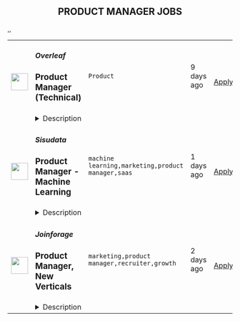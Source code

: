 <div align="center"><h2>PRODUCT MANAGER JOBS</h2></div><table><tr>
                <td width="100" height="100" rowspan="2">
                    <img src="https://wwr-pro.s3.amazonaws.com/logos/0083/6259/logo.gif" width="38px" height="auto">
                </td>
                <td width="300">
                    <h5>Overleaf</h5>
                    <h3> Product Manager (Technical)</h3>
                </td>
                <td width="300">
                    <code>Product</code>
                </td>
                <td width="200">
                <text>9 days ago</text>
                </td>
                <td width="100" rowspan="2">
                <a href="https://weworkremotely.com/listings/overleaf-product-manager-technical-2" align="right" target="_blank">Apply</a>
                </td>
            </tr>
            <tr>
                <td colspan="3">
                <details><summary>Description</summary>
                <img src="https://we-work-remotely.imgix.net/logos/0083/6259/logo.gif?ixlib=rails-4.0.0&w=50&h=50&dpr=2&fit=fill&auto=compress" />

<p>
  <strong>Headquarters:</strong> London, England, United Kingdom
    <br /><strong>URL:</strong> <a href="https://www.overleaf.com">https://www.overleaf.com</a>
</p>

<p><strong>About Us</strong></p>
<p>Overleaf is a scaleup and social enterprise that builds modern collaborative authoring tools for scientists — like Google Docs for Science. We make an online, real-time collaborative editor for papers, theses and other documents written in the LaTeX markup language.</p>
<p>We have over 11 million registered users from around the world, over 400,000 people use our platform each day and we host over 100 million user-created projects. Our company is growing and we are looking for a Product Manager to lead our discovery and development initiatives related to our product expansion, and beyond.</p>
<p>We've been recognised as one of the<a href="https://www.overleaf.com/blog/overleaf-recognized-as-one-of-the-uks-top-100-fastest-growing-businesses" class="external"> UK's top 100 fastest growing businesses</a> and included in the <a href="https://www.overleaf.com/blog/overleaf-makes-the-febe-growth-100-list" class="external">FEBE Growth 100 list</a>. We were <a href="https://www.overleaf.com/blog/overleaf-named-2020-saas-awards-winner" class="external"> Best SaaS for Nonprofits or Education</a> in the 2020 SaaS Awards Program, and a finalist in the <a href="https://www.overleaf.com/blog/overleaf-named-finalist-in-digital-leaders-impact-awards-2022" class="external">Digital Leaders Impact Awards 2022</a>. We're part of the<a href="https://www.digital-science.com/" class="external"> Digital Science</a> family of science, health and ed-tech companies.</p>
<p><strong>The Product Team</strong></p>
<p>We are an interdisciplinary team made of product managers, UX designers and data analysts. We are a growing team of 12, with most people joining in 2021. The team is small enough that everyone has a few hats to wear, but large enough that we have experts who can guide the rest of the team in their area, such as User Research, User Experience or Analytics. Some of us come from a teaching background, or marketing, engineering, QA and more disciplines, which gives the team its unique flavour. </p>
<p>Our team's mission is to <em>explore the future of Overleaf through data, design and research</em>.</p>
<p><strong>Your New Role</strong></p>
<p>We are looking to hire a Product Manager to lead our discovery and development initiatives related to our product expansion, and beyond (integrations, API, etc). You will take ownership of researching, understanding and delivering value to our users, enhancing their workflows for both our hosted SaaS and on-premises solutions. As part of a Product Trio (Product, UX, Engineering - plus others), you will map opportunities using product discovery methods and shape your own roadmap and KPIs. You will lead on projects related to your area of expertise from start to finish. This will usually involve: </p>
<p><strong>Understanding user needs:</strong></p>
<ul> <li>Carry out primary research to understand users and their pain points, identifying opportunities to address them.</li> <li>Nurture and grow our rich database of user insights, mining data as needed and present it to stakeholders in various contexts.</li> <li>Based on research insights, formulate hypotheses to be tested with a variety of qualitative and quantitative methods.</li> </ul>
<p><strong>Shaping and developing solutions:</strong></p>
<ul> <li>Shape a vision, define the problem and align the team with clear goals, objectives and user stories.</li> <li>Map and test assumptions with a variety of qualitative and quantitative methods.</li> <li>Distil existing user research data to support the team in making the right decisions.</li> <li>Work closely with UX designers, data analysts and engineers throughout the release process, from shaping to building, testing and releasing.</li> <li>Clearly define measures of success for A/B testing, balancing the need for accuracy with shipping value to users quickly.</li> <li>Recognise and celebrate success regularly when things go well, while fostering a growth mindset when things don't go so well.</li> <li>Lead and facilitate planning sessions with your team to prioritise work, often applying decision-making frameworks (e.g. RICE).</li> <li>Keep other stakeholders informed as progress is made, through regular demos, Show &amp; Tells and presentations.</li> </ul>
<p><strong>Understanding the Business:</strong> </p>
<ul> <li>Develop and manage a solid product roadmap for your core area.</li> <li>Map opportunities and manage input from your stakeholders to enhance our offering on an ongoing basis.</li> <li>Clearly communicate our roadmap and product changes in advance of their launch and help them manage communications to customers.</li> <li>Take part in customer onboarding sessions, webinars and/or sales negotiations and use these opportunities to conduct user research.</li> </ul>
<p><strong>Work closely with other departments to:</strong></p>
<ul> <li>Help them access and understand product information (e.g. releases for our On-Premises product, key features, product roadmap). </li> <li>Explain technical dependencies and how they may affect our roadmap.</li> <li>Help them access product data/metrics that can provide useful insights for their departments.</li> <li>Bring the user perspective in meetings and engage stakeholders with our continuous user research efforts and insights.</li> </ul>
<p><strong>Strategy and planning: </strong></p>
<ul> <li>You will input and contribute to the main product roadmap and take part in planning meetings on an ongoing basis. </li> <li>You will develop a set of strategic goals and KPIs for your core area on an annual basis, updating stakeholders on progress throughout the year.</li> </ul>
<p><br></p>
<p>As part of the Product team at Overleaf, you will be helping to make Overleaf the go-to place for scientific writing.</p>
<p><strong>How We Hire</strong></p>
<p>The stages in our hiring process are typically:</p>
<ol> <li>We will aim to update you on the status of your application within 10 working days from when we receive it.</li> <li>We'll schedule a 30-minute call for a discussion with 2 members of the team to discuss the role and your experience, to see if they look like a good fit.</li> <li>We'll schedule a more in-depth interview with a product trio (PM, UX, Dev), which is typically 90 minutes, in which we also discuss a technical task sent in advance.</li> <li>The last stage will be to meet with our CTO &amp; Co-Founder plus another Product Manager so you get to know the team better.</li> <li>We'll make an offer. We usually interview in batches, so there may be a short delay while we interview other candidates, but we will keep you informed throughout the process.</li> </ol>
<p>If you have a deadline, please let us know in your application, and we will try to be accommodating.</p>
<p><strong>Requirements</strong></p>
<p>To do this job well you'll need to:</p>
<ul> <li> <strong>Have a user-centred mindset. </strong>You are eager to learn about pain points, needs and desires of users, identifying the best opportunities to develop a product that delights them.</li> <li> <strong>Be experienced in Product Management as a discipline.</strong>You can switch from engaging with stakeholders to resolving technical trade-offs with the Engineering team, always bringing the focus back on our long-term vision and delivering value to our users.</li> <li> <strong>Be technical. </strong>You are familiar with LaTeX or willing to learn about LaTeX and its use within academia and industry. You also understand the difference between a SaaS product and its on-premises counterpart, including their underpinning technologies, e.g. Docker.</li> <li> <strong>Be commercially minded.</strong> You have commercial experience within a B2C SaaS product and/or Enterprise. For example, you are able to read user research insights through a commercial lens, with a view to grow the business while shipping value to users.</li> <li>Be based in the UK, Europe (EU member state), Canada, or US</li> <li>Usually be available in our core hours, 2pm-5pm UK time</li> </ul>
<p><strong>Benefits</strong></p>
<ul> <li>Remote and flexible working.</li> <li>Salary up to £50-75k per year, depending on experience.</li> <li>You would join a small, dedicated and growing team.</li> <li>We organize company and team meetups several times a year for valuable face-to-face time.</li> <li>We'll provide a new Mac, PC or Linux laptop, along with a stipend for other equipment.</li> <li>We provide a training budget and allocate time for training; many of us choose to attend relevant industry conferences or buy training materials.</li> <li>We run regular<a href="https://www.overleaf.com/blog/overleafs-remote-hackathon-revisited-one-year" class="external"> remote hackathons</a> to keep learning and experimenting.</li> <li>We run a weekly internal seminar series with short talks from staff about their work or personal projects, new technologies and techniques.</li> <li>Additional benefits package varies by country. Please ask us.</li> </ul>
<p>We're an equal opportunity employer. All applicants will be considered for employment without attention to race, colour, religion, sex, sexual orientation, gender identity, national origin, veteran or disability status. Underrepresented groups often do not apply and we encourage them even if they do not meet all the requirements.</p>

<p><strong>To apply:</strong> <a href="https://weworkremotely.com/remote-jobs/overleaf-product-manager-technical-2">https://weworkremotely.com/remote-jobs/overleaf-product-manager-technical-2</a></p>

                </details>
                </td>
            </tr>,<tr>
                <td width="100" height="100" rowspan="2">
                    <img src="https://wwr-pro.s3.amazonaws.com/logos/0064/5762/logo.gif" width="38px" height="auto">
                </td>
                <td width="300">
                    <h5>WalletConnect</h5>
                    <h3> Product Manager - Cloud</h3>
                </td>
                <td width="300">
                    <code>Product</code>
                </td>
                <td width="200">
                <text>9 days ago</text>
                </td>
                <td width="100" rowspan="2">
                <a href="https://weworkremotely.com/remote-jobs/walletconnect-product-manager-cloud" align="right" target="_blank">Apply</a>
                </td>
            </tr>
            <tr>
                <td colspan="3">
                <details><summary>Description</summary>
                <img src="https://we-work-remotely.imgix.net/logos/0064/5762/logo.gif?ixlib=rails-4.0.0&w=50&h=50&dpr=2&fit=fill&auto=compress" />

<p>
  <strong>Headquarters:</strong> USA
    <br /><strong>URL:</strong> <a href="https://walletconnect.com">https://walletconnect.com</a>
</p>

<div>WalletConnect is the web3 communications protocol. We began with a single API, and are now building a suite of web3 SDK’s including Web3Modal, Web3Wallet, Web3Inbox, and more. We recently raised our $11M Series A from USV, 1kx, Coinbase and other leading investors, and are looking to grow.<br><br>To learn more about our plans to create a multi-API messaging network for web3, take a look at our presentation at <a href="https://www.youtube.com/watch?v=LeG6p6-1E30"><strong>EthCC</strong></a>.<br><br><strong>The Role<br></strong><br>
</div><div>We’re looking for a talented product manager to join our Cloud team and help onboard the next batch of web3 wallets and dapps to the WalletConnect protocol. This role is a hybrid product manager and customer success role where both technical and support skills are needed. You'll be working internally with our product, business and engineering teams and externally with wallets and dapps to ensure a seamless experience.<br><br><strong>Responsibilities:<br></strong><br>
</div><ul>
<li>Responsible for ecosystem usage and adoption of the WalletConnect Cloud (cloud.walletconnect.com)</li>
<li>Coordinate with our partners including Metamask, Uniswap, Rainbow, Trust Wallet, and OpenSea to ensure their Cloud experience is seamless</li>
<li>Manage and moderate the WalletConnect Explorer registries and submissions</li>
<li>Manage inbound integration requests across Github, Discord, Slack, and Telegram, then prioritize opportunities across a range of partners.</li>
<li>Triage and respond to Cloud issues reported and prioritize the product backlog, ensuring that the development team always has a clear understanding of what needs to be built</li>
<li>Ensure the success of existing and new integration partners to incorporate feedback, bug reports, or technical issues, and pass this on to product and engineering teams, improving the product iteration/improvement cycle.</li>
<li>Build out the processes to ensure that integration partners have consistently excellent customer experience.</li>
<li>Own the product requirements for cloud.walletconnect.com and explorer.walletconnect.com</li>
</ul><div>
<strong>Must have:<br></strong><br>
</div><ul>
<li>At least 2 years of experience at a tech company, having managed products, or as a software engineer, or worked in customer support or other tech-focused roles</li>
<li>Passion for web3</li>
<li>Hands-on experience using wallets and dapps. This position requires downloading and testing apps for quality and compatibility testing.</li>
<li>Excellent problem-solving and analytical skills to identify opportunities or understand and address potential technical and business issues</li>
<li>Experience managing client relationships</li>
<li>Excellent written, editing, speaking, and research skills</li>
</ul><div>
<br><br>
</div><div>
<strong>Nice to have:<br></strong><br>
</div><ul>
<li>Experience in product, or customer support roles</li>
<li>A proven ability to thrive in rapidly evolving high growth-startups</li>
<li>An understanding of product analytics and how to use it to drive decision making</li>
<li>QA experience</li>
<li>Crypto / Blockchain experience</li>
<li>Comfortable working remotely</li>
</ul><div><br></div><div>
<strong>What WalletConnect offers:<br></strong><br>
</div><ul>
<li>Fully remote position</li>
<li>Remote work allowance</li>
<li>Company equity</li>
<li>Token offering</li>
<li>Salary $60-80k USD</li>
</ul>

<p><strong>To apply:</strong> <a href="https://weworkremotely.com/remote-jobs/walletconnect-product-manager-cloud">https://weworkremotely.com/remote-jobs/walletconnect-product-manager-cloud</a></p>

                </details>
                </td>
            </tr>,<tr>
                <td width="100" height="100" rowspan="2">
                    <img src="https://wwr-pro.s3.amazonaws.com/logos/0071/4151/logo.gif" width="38px" height="auto">
                </td>
                <td width="300">
                    <h5>A.Team</h5>
                    <h3> Senior Independent Product Manager/Product Designer ($110-$190/hr)</h3>
                </td>
                <td width="300">
                    <code>Product</code>
                </td>
                <td width="200">
                <text>453 days ago</text>
                </td>
                <td width="100" rowspan="2">
                <a href="https://weworkremotely.com/remote-jobs/a-team-senior-independent-product-manager-product-designer-110-190-hr" align="right" target="_blank">Apply</a>
                </td>
            </tr>
            <tr>
                <td colspan="3">
                <details><summary>Description</summary>
                <img src="https://we-work-remotely.imgix.net/logos/0071/4151/logo.gif?ixlib=rails-4.0.0&w=50&h=50&dpr=2&fit=fill&auto=compress" />

<p>
  <strong>Headquarters:</strong> NYC, SF, and TLV
    <br /><strong>URL:</strong> <a href="https://build.a.team/wwrfastrackreferral">https://build.a.team/wwrfastrackreferral</a>
</p>

<div>
<a href="https://build.a.team/wwrproductmgrfasttrack">A·Team</a> is a VC-backed, stealth, application-only home on the internet for Senior Product Managers &amp; Product Designers (along with developers &amp; UX/UI folks) to team up with the best companies on their next big thing. <br><br>After talking with hundreds of independent engineers, designers, and product folks, we heard over and over that finding vetted, high-quality, consistent clients is hard, and projects are often too small to be rewarding. A·Team matches small teams of the most talented builders in the world with companies backed by a16z, YC, Softbank, General Catalyst, etc. on a contract basis for many of their most important initiatives. We quietly launched in May 2020, and have helped A·Teamers earn $11.4+ million since.<br><br>As part of A·Team, you can expect:</div><ul>
<li>
<strong>High-paying, meaningful client missions (where you'd lead Product) with the most audacious companies</strong> sent your way; generally $110-$190/hr, with vetted, fascinating clients doing work that matters. We're picky about who we partner with; new clients only come in via trusted referral. We've worked with Lyft, McGraw Hill, ClearCo, irl.com, the former CEO of Waze, the leading vaccine production software, several new unicorns we can't say here, and dozens of startups backed by a16z/YC/Softbank/etc.</li>
<li>
<strong>Work alongside friends old &amp; new: </strong>our niche is small/diverse product teams, since clients with larger budgets and higher-impact work tell us they want teams, not individuals. Of course, we keep friends together whenever we can.</li>
<li>
<strong>Full autonomy:</strong> say "no" to things that don't excite you. The most talented builders often juggle a few things at once, so there's never pressure to join an A·Team mission if you don't have the bandwidth. If we're no longer a fit, it's easy to leave or pause too. </li>
<li>
<strong>Small, curated, off-the-record gatherings:</strong> for conversations hard to have elsewhere. Long-term, we're creating micro-communities for the world's top builders to become friends around the things they care about.</li>
<li>
<strong>Keep 100% of what you earn: </strong>if you charge $130/hr, you get $130/hr. A·Team makes money by charging a small, flat, transparent platform fee on <em>top</em> of your rate.</li>
</ul><div>
<br><strong>How to apply:<br></strong>Go here: <a href="https://build.a.team/wwrproductmgrfasttrack">https://build.a.team/wwrproductmgrfasttrack</a> + mention WWR under how you heard about A·Team. No resume or cover letter needed; we respect your time so the application is short. We're also much more interested in seeing what you've made, and excited to chat more if there’s a fit.<br><strong><br>What you’ll do:</strong>
</div><ul>
<li>Once part of A.Team, you’ll regularly be invited to be the lead Product manager/designer for impactful missions that match your interests, which you can accept or decline. Take your pick from early-stage incubations with world-class founders, to fast-growing super-funded companies, to old-school non-tech incumbents looking to build as a tech giant would.</li>
<li>Missions usually involve building an ambitious piece of software from 0 to 1 as part of a small 3-4 person team. </li>
<li>You’ll be paid to scope it out, give the client options, guide strategy, and execute on the selected solution. Sometimes the client has a clear vision, sometimes not; which is why A.Team builders tend to be senior folks who can work together to find the right direction. </li>
</ul><div>
<br><strong>Who A</strong>·<strong>Team is for:</strong>
</div><ul>
<li>Senior Product Managers/Designers who left large companies and high-growth startups to pursue their craft with autonomy.</li>
<li>Those who prefer consistent contract work over a full-time role, who want to create a variety of new products alongside other top-tier builders.</li>
<li>The majority of A.Teamers spend most of their time doing independent work, but a sizeable percentage are either employed full-time (but testing out client work), bootstrapping a side project, or looking for their next big thing.</li>
</ul><div>
<br><strong>Who A</strong>·<strong>Team is </strong><strong><em>not</em></strong><strong> for:</strong>
</div><ul>
<li>People looking for small gigs.</li>
<li>Folks looking to build simple wordpress/wix/squarespace-style websites.</li>
<li>Those still early in their careers and recent university/bootcamp grads (at least not yet).</li>
</ul><div>
<br><strong>Our long-term vision:<br></strong><a href="https://build.a.team/wwrproductmgrfasttrack"><span>A·Team</span></a> is a new type of company for a new kind of independent software builders. We call them "unhirables": people who traditional companies couldn’t hire full-time even if they wanted to, but who want to do their most meaningful work with their favorite people in small, autonomous, distributed expert teams. </div><div>
<br>To help us secure amazing missions, we raised $5 million+ (not public, yet) from NFX, Village Global, and Box Group, along with the former CEO of Upwork, the founders of Fiverr and Lemonade, Apple's Global Head of Recruiting, YC Partner Aaron Harris, Wharton's Adam Grant, and Duke's Dan Ariely.</div>

<p><strong>To apply:</strong> <a href="https://weworkremotely.com/remote-jobs/a-team-senior-independent-product-manager-product-designer-110-190-hr">https://weworkremotely.com/remote-jobs/a-team-senior-independent-product-manager-product-designer-110-190-hr</a></p>

                </details>
                </td>
            </tr>,<tr>
                <td width="100" height="100" rowspan="2">
                    <img src="https://remotive.com/job/1524034/logo" width="38px" height="auto">
                </td>
                <td width="300">
                    <h5>Sisudata</h5>
                    <h3>Product Manager - Analyst Experience</h3>
                </td>
                <td width="300">
                    <code>analyst,machine learning,marketing,product manager</code>
                </td>
                <td width="200">
                <text>1 days ago</text>
                </td>
                <td width="100" rowspan="2">
                <a href="https://remotive.com/remote-jobs/product/product-manager-analyst-experience-1524034" align="right" target="_blank">Apply</a>
                </td>
            </tr>
            <tr>
                <td colspan="3">
                <details><summary>Description</summary>
                <p style="min-height: 1.5em;"> </p>
<p style="min-height: 1.5em;">At Sisu, we're building a software platform that empowers people to make better decisions using data. Based on years of cutting-edge research at Stanford, the platform helps businesses understand why their key metrics are changing. We use novel data mining and machine learning techniques to produce insights in real-time and deliver them through an elegant, modern web interface. Product Managers drive Sisu’s product strategy and execution, turning user needs and opportunities into a product roadmap.</p>
<p style="min-height: 1.5em;"> </p>
<p style="min-height: 1.5em;">We’re looking for an experienced Product Manager to work closely with our front end engineering and design to invent and drive multiple new features/capabilities. The Analyst experience is key to driving value of Sisu's ML features to our core customers. You will be in charge of this area and drive features to make Sisu integrate seamlessly with analysts workflows both inside and outside the core Sisu app. As the first PM in this area, you’ll have a unique opportunity to define a product vision and partner closely with Engineering, Design, Marketing, Sales, and Customer Success teams to execute on the vision and drive 10x growth in business metrics (engagement)</p>
<p> </p>
<p style="min-height: 1.5em;"> </p>
<p style="min-height: 1.5em;"><strong>What you'll accomplish</strong></p>
<p> </p>
<ul style="">
<li style="">
<p style="min-height: 1.5em;">Lead the definition and delivery of key features Sisu’s analyst experience features including reporting, sharing and integrations with 3p data products</p>
</li>
<li style="">
<p style="min-height: 1.5em;">Partner directly with target customers to build features with them with the goal of driving customer value directly and then user engagement</p>
</li>
<li style="">
<p style="min-height: 1.5em;">Once you find product market fit with a few customers, work with our GTM and CS team to scale out to all customers</p>
</li>
<li style="">
<p style="min-height: 1.5em;">Interact regularly with existing and prospective business customers to gain a deep understanding of our users and their needs</p>
</li>
<li style="">
<p style="min-height: 1.5em;">Collaborate tightly with Design and Engineering to determine what we build and how we build it</p>
</li>
<li style="">
<p style="min-height: 1.5em;">Work closely with the founding team to develop and execute our product strategy and roadmap</p>
</li>
<li style="">
<p style="min-height: 1.5em;">Help shape the team culture and product direction as we grow</p>
</li>
</ul>
<p style="min-height: 1.5em;"> </p>
<p style="min-height: 1.5em;"><strong>What you'll need to be successful</strong></p>
<p> </p>
<ul style="">
<li style="">
<p style="min-height: 1.5em;">5-10+ Years of experience as a PM in B2B SaaS, PaaS or IaaS products</p>
</li>
<li style="">
<p style="min-height: 1.5em;">Previous experience as a PM working on BI or Data Products</p>
</li>
<li style="">
<p style="min-height: 1.5em;">Experience building and shipping user centric products with a rich user experience</p>
</li>
<li style="">
<p style="min-height: 1.5em;">Passion for tackling large, nebulous problem spaces with a user-centered design thinking approach</p>
</li>
<li style="">
<p style="min-height: 1.5em;">Comfort navigating and leading teams through ambiguity</p>
</li>
<li style="">
<p style="min-height: 1.5em;">Ability to influence, motivate and inspire cross-functional partners</p>
</li>
</ul>
<p style="min-height: 1.5em;"> </p>
<p style="min-height: 1.5em;">You should consider applying even if you don’t meet 100% of the qualifications above! For a Product Manager, there’s no better environment to advance your career, develop your skills, and make an impact along the way. As you mature in this role, you’ll have the chance to work with global leaders, learn from industry mavericks, and help build an amazing, eclectic, and supportive organization.</p>
<p style="min-height: 1.5em;"> </p>
<p style="min-height: 1.5em;">Sisu is committed to creating a diverse environment and is proud to be an equal opportunity employer. All qualified applicants will receive consideration for employment without regard to race, color, religion, gender, gender identity or expression, sexual orientation, national origin, genetics, disability, age, or veteran status.</p>
<p> </p>
<img src="https://remotive.com/job/track/1524034/blank.gif?source=public_api" alt=""/>
                </details>
                </td>
            </tr>,<tr>
                <td width="100" height="100" rowspan="2">
                    <img src="https://remotive.com/job/1524035/logo" width="38px" height="auto">
                </td>
                <td width="300">
                    <h5>Sisudata</h5>
                    <h3>Product Manager - Machine Learning</h3>
                </td>
                <td width="300">
                    <code>machine learning,marketing,product manager,saas</code>
                </td>
                <td width="200">
                <text>1 days ago</text>
                </td>
                <td width="100" rowspan="2">
                <a href="https://remotive.com/remote-jobs/product/product-manager-machine-learning-1524035" align="right" target="_blank">Apply</a>
                </td>
            </tr>
            <tr>
                <td colspan="3">
                <details><summary>Description</summary>
                <p style="min-height: 1.5em;"> </p>
<p style="min-height: 1.5em;">At Sisu, we're building a software platform that empowers people to make better decisions using data. Based on years of cutting-edge research at Stanford, the platform helps businesses understand why their key metrics are changing. We use novel data mining and machine learning techniques to produce insights in real-time and deliver them through an elegant, modern web interface. Product Managers drive Sisu’s product strategy and execution, turning user needs and opportunities into a product roadmap.</p>
<p style="min-height: 1.5em;"> </p>
<p style="min-height: 1.5em;">We’re looking for an experienced Product Manager to invent and drive new ML/AI based features that solve difficult business problems for our customers with easy and intuitive solutions. This includes features like AI based automated anomaly, outlier or trend change detection in key business metrics that customers need to monitor and take action on when something unexpected happens. You’ll define the product vision,  customer experience and work closely with our ML team to drive the product strategy from an early stage as our team and customer base grows. As the first PM in this area, you’ll have a unique opportunity to shape what automated metric monitoring looks like at Sisu, partnering closely with Engineering, Design, Marketing, Sales, and Customer Success.</p>
<p> </p>
<p style="min-height: 1.5em;"> </p>
<p style="min-height: 1.5em;"><strong>What you'll accomplish</strong></p>
<p> </p>
<ul style="">
<li style="">
<p style="min-height: 1.5em;">Lead the definition and delivery of new machine learning based features that improve customer’s ability to find out “why” their metrics changed.</p>
</li>
<li style="">
<p style="min-height: 1.5em;">Work closely with the machine learning, design and solutions engineers team to develop and execute the product strategy and roadmap for such features</p>
</li>
<li style="">
<p style="min-height: 1.5em;">Interact regularly with existing and prospective customers to gain a deep understanding of our users and their needs</p>
</li>
<li style="">
<p style="min-height: 1.5em;">Develop insights about how to solve user needs in innovative ways that “wow”</p>
</li>
<li style="">
<p style="min-height: 1.5em;">Collaborate tightly with Design and Engineering to determine what we build and how we build it</p>
</li>
<li style="">
<p style="min-height: 1.5em;">Help shape the team culture and product direction as we grow</p>
</li>
</ul>
<p style="min-height: 1.5em;"> </p>
<p style="min-height: 1.5em;"><strong>What you'll need to be successful</strong></p>
<p> </p>
<ul style="">
<li style="">
<p style="min-height: 1.5em;">5-10+ Years of experience in B2B SaaS products and/or Data Analytics experience working on AI/ML products</p>
</li>
<li style="">
<p style="min-height: 1.5em;">Bachelors or Masters in a Technical or math heavy field like Computer Science, Engineering, Statistics or similar</p>
</li>
<li style="">
<p style="min-height: 1.5em;">Experience building and shipping great product experiences</p>
</li>
<li style="">
<p style="min-height: 1.5em;">Passion for tackling large, nebulous problem spaces with a user-centered design thinking approach</p>
</li>
<li style="">
<p style="min-height: 1.5em;">Comfort navigating and leading teams through ambiguity</p>
</li>
<li style="">
<p style="min-height: 1.5em;">Familiarity with contemporary analytics and BI platforms</p>
</li>
</ul>
<p style="min-height: 1.5em;"> </p>
<p style="min-height: 1.5em;">You should consider applying even if you don’t meet 100% of the qualifications above! For a Product Manager, there’s no better environment to advance your career, develop your skills, and make an impact along the way. As you mature in this role, you’ll have the chance to work with global leaders, learn from industry mavericks, and help build an amazing, eclectic, and supportive organization.</p>
<p style="min-height: 1.5em;"> </p>
<p style="min-height: 1.5em;">Sisu is committed to creating a diverse environment and is proud to be an equal opportunity employer. All qualified applicants will receive consideration for employment without regard to race, color, religion, gender, gender identity or expression, sexual orientation, national origin, genetics, disability, age, or veteran status.</p>
<p> </p>
<img src="https://remotive.com/job/track/1524035/blank.gif?source=public_api" alt=""/>
                </details>
                </td>
            </tr>,<tr>
                <td width="100" height="100" rowspan="2">
                    <img src="https://remotive.com/job/1556173/logo" width="38px" height="auto">
                </td>
                <td width="300">
                    <h5>Joinforage</h5>
                    <h3>Product Manager, New Verticals</h3>
                </td>
                <td width="300">
                    <code>marketing,product manager,recruiter,growth</code>
                </td>
                <td width="200">
                <text>2 days ago</text>
                </td>
                <td width="100" rowspan="2">
                <a href="https://remotive.com/remote-jobs/product/product-manager-new-verticals-1556173" align="right" target="_blank">Apply</a>
                </td>
            </tr>
            <tr>
                <td colspan="3">
                <details><summary>Description</summary>
                <div class="h2">About Us:</div>
<p style="min-height: 1.5em;">Forage is a mission-driven payments company helping merchants accept EBT/SNAP payments online and enabling 42 million Americans to spend their food benefits on the internet. 1 in 8 Americans rely on SNAP assistance, and less than 0.05% of grocers currently accept EBT online. </p>
<p style="min-height: 1.5em;">In Aug. 2022 Forage received Series A funding of $22 million. As of the beginning of 2023 we have a strong team of 25 individuals with a remote-first mindset and  team members spread across North America. We look forward to strategic growth in 2023 and beyond, come Forage with us!</p>
<p style="min-height: 1.5em;"> </p>
<p style="min-height: 1.5em;"><strong>Who we’re looking for</strong></p>
<p style="min-height: 1.5em;">We are looking for a passionate Product Manager to explore and build new verticals at Forage. This is a critical role where you would drive product strategy and execution in a highly complex and regulated space. </p>
<p style="min-height: 1.5em;"> </p>
<p style="min-height: 1.5em;"><strong>At Forage, you’ll have the opportunity to</strong></p>
<ul style="">
<li style="">
<p style="min-height: 1.5em;">Make an impact by helping people with low to no income get access to basic needs</p>
</li>
<li style="">
<p style="min-height: 1.5em;">Own product strategy from ideation to launch and beyond</p>
</li>
<li style="">
<p style="min-height: 1.5em;">Work in a remote-first fun environment with talented people</p>
</li>
</ul>
<p style="min-height: 1.5em;"> </p>
<p style="min-height: 1.5em;"><strong>Key responsibilities</strong></p>
<ul style="">
<li style="">
<p style="min-height: 1.5em;">Conduct market research to understand opportunity and competitive landscape</p>
</li>
<li style="">
<p style="min-height: 1.5em;">Work with payments and government industry leaders to assess potential licensing and partnerships</p>
</li>
<li style="">
<p style="min-height: 1.5em;">Lead product strategy and get buy-in from internal and external stakeholders</p>
</li>
<li style="">
<p style="min-height: 1.5em;">Define the product roadmap and prioritize what we need to build now versus later</p>
</li>
<li style="">
<p style="min-height: 1.5em;">Write and refine thorough technical product requirements</p>
</li>
<li style="">
<p style="min-height: 1.5em;">Build pilots for early-stage products with long-term platform thinking</p>
</li>
<li style="">
<p style="min-height: 1.5em;">Work closely with merchants, operations, and marketing to launch</p>
</li>
<li style="">
<p style="min-height: 1.5em;">Define and measure metrics, incorporate learnings into future product development</p>
</li>
</ul>
<p style="min-height: 1.5em;"> </p>
<p style="min-height: 1.5em;"><strong>Preferred qualifications</strong></p>
<ul style="">
<li style="">
<p style="min-height: 1.5em;">4+ years of experience leading product from discovery to launch</p>
</li>
<li style="">
<p style="min-height: 1.5em;">Familiarity with financial products</p>
</li>
<li style="">
<p style="min-height: 1.5em;">Experience building new product verticals into business lines</p>
</li>
<li style="">
<p style="min-height: 1.5em;">Ability to see the big picture to form long-term product strategy</p>
</li>
<li style="">
<p style="min-height: 1.5em;">Ability to create and develop external partnerships</p>
</li>
<li style="">
<p style="min-height: 1.5em;">Track record of executing large-scale launches that grow</p>
</li>
</ul>
<p style="min-height: 1.5em;"> </p>
<p style="min-height: 1.5em;"><strong>Our Offer</strong></p>
<p style="min-height: 1.5em;">As of 12/19/22, if we hire you in San Francisco, your base salary would fall within the bands below. Please keep in mind that the equity portion of your offer is <em>not</em> included in these numbers and represents a significant part of your total compensation.</p>
<ul style="">
<li style="">
<p style="min-height: 1.5em;">Base Compensation:</p>
<ul style="">
<li style="">
<p style="min-height: 1.5em;">Senior Product Manager I: $129,000 - $160,000 base</p>
</li>
<li style="">
<p style="min-height: 1.5em;">Senior Product Manager II: $140,000 - $185,000 base</p>
</li>
</ul>
</li>
</ul>
<ul style="">
<li style="">
<p style="min-height: 1.5em;">Meaningful work that makes a positive impact on our society.</p>
</li>
<li style="">
<p style="min-height: 1.5em;">Competitive compensation: salary, equity, and benefits.</p>
</li>
<li style="">
<p style="min-height: 1.5em;">A remote-first work environment with opportunity for onsite meetings.</p>
</li>
<li style="">
<p style="min-height: 1.5em;">A fun and caring environment that prioritizes transparency, growth, and ownership.</p>
</li>
<li style="">
<p style="min-height: 1.5em;">A talented, diverse, high-achieving, and humble team with diverse backgrounds and viewpoints.</p>
</li>
</ul>
<p style="min-height: 1.5em;"> </p>
<p style="min-height: 1.5em;">We aim to review every application within 72 hours of submission and provide feedback on each of your interviews within 48 hours of completion. If you don't hear from us, please reach out to your recruiter or careers@joinforage.com directly to get an update on your candidacy.</p>
<img src="https://remotive.com/job/track/1556173/blank.gif?source=public_api" alt=""/>
                </details>
                </td>
            </tr></table>